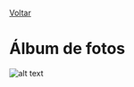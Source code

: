 [Voltar](intro.md)

# Álbum de fotos

![alt text](https://images.successstory.com/adminimg/image_uploads/content_images/Linus-Torvalds-At-College_1440223890.jpg)

